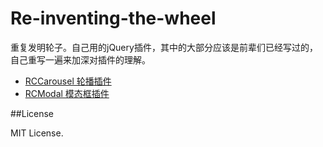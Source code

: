 Re-inventing-the-wheel
======================

重复发明轮子。自己用的jQuery插件，其中的大部分应该是前辈们已经写过的，自己重写一遍来加深对插件的理解。

* [RCCarousel 轮播插件](/RCCarousel/)
* [RCModal 模态框插件](/RCModal/)

##License

MIT License.